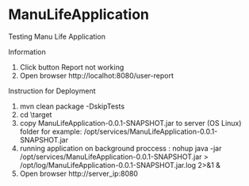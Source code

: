 # ManuLifeApplication
Testing Manu Life Application 

Information
1. Click button Report not working
2. Open browser http://localhot:8080/user-report

Instruction for Deployment
1.  mvn clean package -DskipTests
2.  cd \target
3.  copy ManuLifeApplication-0.0.1-SNAPSHOT.jar to server (OS Linux) folder for example:  /opt/services/ManuLifeApplication-0.0.1-SNAPSHOT.jar 
4.  running application on background proccess : nohup java -jar /opt/services/ManuLifeApplication-0.0.1-SNAPSHOT.jar > /opt/log/ManuLifeApplication-0.0.1-SNAPSHOT.jar.log 2>&1 &
5.  Open browser http://server_ip:8080
